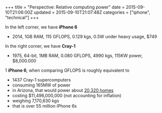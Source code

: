 +++
title = "Perspective: Relative computing power"
date = 2015-09-10T21:06:00Z
updated = 2015-09-10T21:07:48Z
categories = ["iphone", "technical"]
+++

In the left corner, we have **iPhone 6**

*   2014, 1GB RAM, 115 GFLOPS, 0.129 kgs, 0.5W under heavy usage, $749

In the right corner, we have **Cray-1**

*   1975, 64-bit, 1MB RAM, 0.080 GFLOPS, 4990 kgs, 115KW power, $8,000.000

1 **iPhone 6**, when comparing GFLOPS is roughly equivalent to

*   1437 Cray-1 supercomputers
*   consuming 165MW of power
*   in Arizona, that would power about [20,320 homes](http://www.seia.org/policy/solar-technology/photovoltaic-solar-electric/whats-megawatt)
*   costing $11,496,000,000 (not accounting for inflation)
*   weighing 7,170,630 kgs
*   that is over 55 million iPhone 6s
